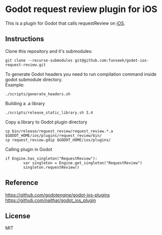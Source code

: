 # Godot request review plugin for iOS
This is a plugin for Godot that calls requestReview on [iOS](https://developer.apple.com/documentation/storekit/skstorereviewcontroller/3566727-requestreview).

## Instructions
Clone this repository and it's submodules:
```
git clone --recurse-submodules git@github.com:funseek/godot-ios-request-review.git
```

To generate Godot headers you need to run compilation command inside godot submodule directory.   
Example:
```
./scripts/generate_headers.sh
```

Building a .a library
```
./scripts/release_static_library.sh 3.4
```

Copy a.library to Godot plugin directory
```
cp bin/release/request_review/request_review.*.a $GODOT_HOME/ios/plugins/request_review/bin/
cp request_review.gdip $GODOT_HOME/ios/plugins/
```

Calling plugin in Godot
```godot
if Engine.has_singleton("RequestReview"):
		var singleton = Engine.get_singleton("RequestReview")
		singleton.requestReview()
```

## Reference
https://github.com/godotengine/godot-ios-plugins  
https://github.com/naithar/godot_ios_plugin

## License
MIT
